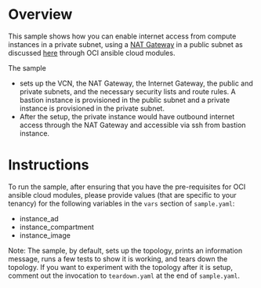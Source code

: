 # Overview

This sample shows how you can enable internet access from compute instances in 
a private subnet, using a [NAT Gateway](https://docs.cloud.oracle.com/iaas/Content/Network/Tasks/NATgateway.htm) in a public subnet as discussed 
[here](https://blogs.oracle.com/cloud-infrastructure/access-resources-on-the-public-internet-through-an-oracle-cloud-infrastructure-nat-gateway-v2) through OCI ansible cloud modules.

The sample 
- sets up the VCN, the NAT Gateway, the Internet Gateway, the public and private subnets, and the necessary security lists and route rules. A bastion instance is provisioned in the public subnet and a private instance is provisioned in the private subnet.
- After the setup, the private instance would have outbound internet access
through the NAT Gateway and accessible via ssh from bastion instance.

# Instructions

To run the sample, after ensuring that you have the pre-requisites for OCI 
ansible cloud modules, please provide values (that are specific to your tenancy)
for the following variables in the `vars` section of `sample.yaml`: 
- instance_ad
- instance_compartment
- instance_image
 
Note: The sample, by default, sets up the topology, prints an information message, 
runs a few tests to show it is working, and tears down the topology. If you want
to experiment with the topology after it is setup, comment out the invocation 
to `teardown.yaml` at the end of `sample.yaml`.

